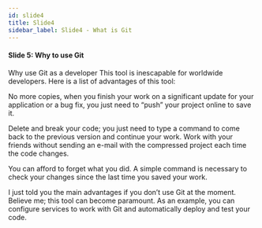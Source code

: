 ```yaml
---
id: slide4
title: Slide4
sidebar_label: Slide4 - What is Git
---
```


#### Slide 5: Why to use Git

Why use Git as a developer
This tool is inescapable for worldwide developers. Here is a list of advantages of this tool:

No more copies, when you finish your work on a significant update for your application or a bug fix, you just need to “push” your project online to save it.

Delete and break your code; you just need to type a command to come back to the previous version and continue your work.
Work with your friends without sending an e-mail with the compressed project each time the code changes.

You can afford to forget what you did. A simple command is necessary to check your changes since the last time you saved your work.

I just told you the main advantages if you don’t use Git at the moment. Believe me; this tool can become paramount. As an example, you can configure services to work with Git and automatically deploy and test your code.
